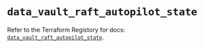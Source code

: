 # `data_vault_raft_autopilot_state`

Refer to the Terraform Registory for docs: [`data_vault_raft_autopilot_state`](https://www.terraform.io/docs/providers/vault/d/raft_autopilot_state).
